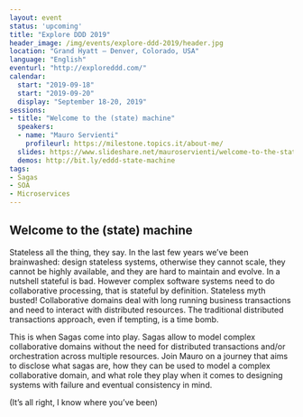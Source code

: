 ```yaml
---
layout: event
status: 'upcoming'
title: "Explore DDD 2019"
header_image: /img/events/explore-ddd-2019/header.jpg
location: "Grand Hyatt – Denver, Colorado, USA"
language: "English"
eventurl: "http://exploreddd.com/"
calendar:
  start: "2019-09-18"
  start: "2019-09-20"
  display: "September 18-20, 2019"
sessions:
- title: "Welcome to the (state) machine"
  speakers:
  - name: "Mauro Servienti"
    profileurl: https://milestone.topics.it/about-me/
  slides: https://www.slideshare.net/mauroservienti/welcome-to-the-state-machine-exploreddd-2019
  demos: http://bit.ly/eddd-state-machine
tags:
- Sagas
- SOA
- Microservices
---
```


## Welcome to the (state) machine

Stateless all the thing, they say. In the last few years we’ve been brainwashed: design stateless systems, otherwise they cannot scale, they cannot be highly available, and they are hard to maintain and evolve. In a nutshell stateful is bad. However complex software systems need to do collaborative processing, that is stateful by definition. Stateless myth busted! Collaborative domains deal with long running business transactions and need to interact with distributed resources. The traditional distributed transactions approach, even if tempting, is a time bomb.

This is when Sagas come into play. Sagas allow to model complex collaborative domains without the need for distributed transactions and/or orchestration across multiple resources. Join Mauro on a journey that aims to disclose what sagas are, how they can be used to model a complex collaborative domain, and what role they play when it comes to designing systems with failure and eventual consistency in mind.

(It’s all right, I know where you’ve been)
